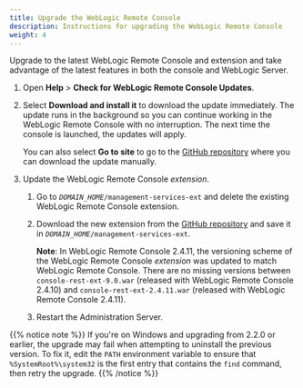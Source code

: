 ```yaml
---
title: Upgrade the WebLogic Remote Console
description: Instructions for upgrading the WebLogic Remote Console
weight: 4
---
```


Upgrade to the latest WebLogic Remote Console and extension and take advantage of the latest features in both the console and WebLogic Server. 

1. Open **Help** > **Check for WebLogic Remote Console Updates**.
1. Select **Download and install it** to download the update immediately. The update runs in the background so you can continue working in the WebLogic Remote Console with no interruption. The next time the console is launched, the updates will apply. 

    You can also select **Go to site** to go to the [GitHub repository](https://github.com/oracle/weblogic-remote-console/releases) where you can download the update manually.
1. Update the WebLogic Remote Console *extension*.

    1.  Go to <code>*DOMAIN_HOME*/management-services-ext</code> and delete the existing WebLogic Remote Console extension.
    1.  Download the new extension from the [GitHub repository](https://github.com/oracle/weblogic-remote-console/releases) and save it in <code>*DOMAIN_HOME*/management-services-ext</code>.

        **Note**: In WebLogic Remote Console 2.4.11, the versioning scheme of the WebLogic Remote Console *extension* was updated to match WebLogic Remote Console. There are no missing versions between `console-rest-ext-9.0.war` (released with WebLogic Remote Console 2.4.10) and `console-rest-ext-2.4.11.war` (released with WebLogic Remote Console 2.4.11).
    1.  Restart the Administration Server.

{{% notice note %}}
If you're on Windows and upgrading from 2.2.0 or earlier, the upgrade may fail when attempting to uninstall the previous version. To fix it, edit the `PATH` environment variable to ensure that `%SystemRoot%\system32` is the first entry that contains the `find` command, then retry the upgrade.
{{% /notice %}}
